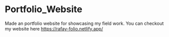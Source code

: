# Portfolio_Website
Made an portfolio website for showcasing my field work.
You can checkout my website here https://rafay-folio.netlify.app/

